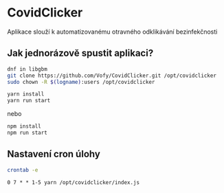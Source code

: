 # CovidClicker
Aplikace slouží k automatizovanému otravného odklikávání bezinfekčnosti

## Jak jednorázově spustit aplikaci?
```bash
dnf in libgbm
git clone https://github.com/Vofy/CovidClicker.git /opt/covidclicker
sudo chown -R $(logname):users /opt/covidclicker
```

```bash
yarn install
yarn run start
```
nebo
```bash
npm install
npm run start
```

## Nastavení cron úlohy
```bash
crontab -e
```
```cron
0 7 * * 1-5 yarn /opt/covidclicker/index.js
```
